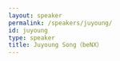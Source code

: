 ```yaml
---
layout: speaker
permalink: /speakers/juyoung/
id: juyoung
type: speaker
title: Juyoung Song（beNX）
---
```

